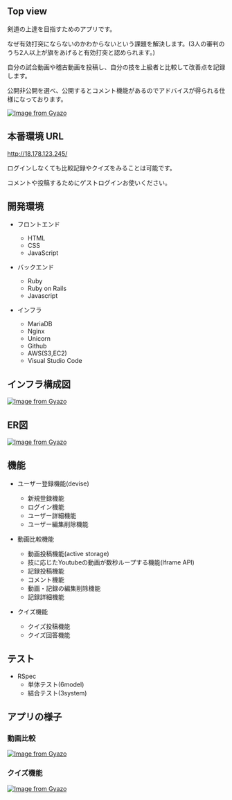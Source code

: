 ## Top view
剣道の上達を目指すためのアプリです。

なぜ有効打突にならないのかわからないという課題を解決します。(3人の審判のうち2人以上が旗をあげると有効打突と認められます。)

自分の試合動画や稽古動画を投稿し、自分の技を上級者と比較して改善点を記録します。

公開非公開を選べ、公開するとコメント機能があるのでアドバイスが得られる仕様になっております。
  
[![Image from Gyazo](https://i.gyazo.com/7fb8e728c2ff720056b4b4d11d201424.gif)](https://gyazo.com/7fb8e728c2ff720056b4b4d11d201424)

## 本番環境 URL
http://18.178.123.245/

ログインしなくても比較記録やクイズをみることは可能です。

コメントや投稿するためにゲストログインお使いください。

## 開発環境

* フロントエンド
  * HTML
  * CSS
  * JavaScript

* バックエンド
  * Ruby
  * Ruby on Rails
  * Javascript

* インフラ
  * MariaDB
  * Nginx
  * Unicorn
  * Github
  * AWS(S3,EC2)
  * Visual Studio Code

## インフラ構成図
[![Image from Gyazo](https://i.gyazo.com/2f9385c53c574a75ba342e09df8505c0.png)](https://gyazo.com/2f9385c53c574a75ba342e09df8505c0)

## ER図
[![Image from Gyazo](https://i.gyazo.com/df95d67074fe5a3da39ba2c4ff49b1fd.png)](https://gyazo.com/df95d67074fe5a3da39ba2c4ff49b1fd)

## 機能
* ユーザー登録機能(devise)
  * 新規登録機能
  * ログイン機能
  * ユーザー詳細機能
  * ユーザー編集削除機能

* 動画比較機能
  * 動画投稿機能(active storage)
  * 技に応じたYoutubeの動画が数秒ループする機能(Iframe API)
  * 記録投稿機能
  * コメント機能
  * 動画・記録の編集削除機能
  * 記録詳細機能

* クイズ機能
  * クイズ投稿機能
  * クイズ回答機能

## テスト
* RSpec
  * 単体テスト(6model)
  * 結合テスト(3system)

## アプリの様子

### 動画比較
[![Image from Gyazo](https://i.gyazo.com/675fc381e3c52ebb25dac8c3f28ce0c9.gif)](https://gyazo.com/675fc381e3c52ebb25dac8c3f28ce0c9)



<!-- ### 記録詳細
[![Image from Gyazo](https://i.gyazo.com/246398a70aa5fe5ac36e704b495dc2a7.gif)](https://gyazo.com/246398a70aa5fe5ac36e704b495dc2a7)

 -->

### クイズ機能
[![Image from Gyazo](https://i.gyazo.com/af9eb2cac1e3924c2b55f50f65611f89.gif)](https://gyazo.com/af9eb2cac1e3924c2b55f50f65611f89)
